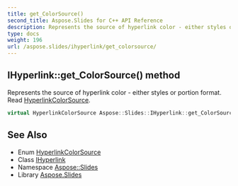```yaml
---
title: get_ColorSource()
second_title: Aspose.Slides for C++ API Reference
description: Represents the source of hyperlink color - either styles or portion format. Read HyperlinkColorSource.
type: docs
weight: 196
url: /aspose.slides/ihyperlink/get_colorsource/
---
```

## IHyperlink::get_ColorSource() method


Represents the source of hyperlink color - either styles or portion format. Read [HyperlinkColorSource](../../hyperlinkcolorsource/).

```cpp
virtual HyperlinkColorSource Aspose::Slides::IHyperlink::get_ColorSource()=0
```

## See Also

* Enum [HyperlinkColorSource](../../hyperlinkcolorsource/)
* Class [IHyperlink](../)
* Namespace [Aspose::Slides](../../)
* Library [Aspose.Slides](../../../)